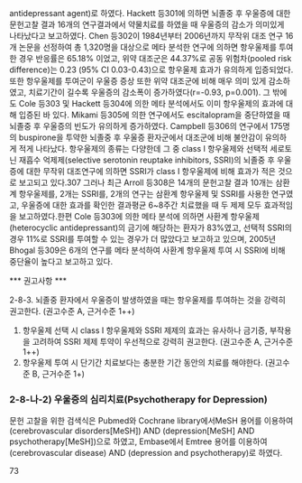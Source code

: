 antidepressant agent)로 하였다.
Hackett 등301에 의하면 뇌졸중 후 우울증에 대한 문헌고찰 결과 16개의 연구결과에서 약물치료를 하였을 때 우울증의 감소가 의미있게 나타났다고 보고하였다. Chen 등302이 1984년부터 2006년까지 무작위 대조 연구 16개 논문을 선정하여 총 1,320명을 대상으로 메타 분석한 연구에 의하면 항우울제를 투여한 경우 반응률은 65.18% 이었고, 위약 대조군은 44.37%로 공동 위험차(pooled risk difference)는 0.23 (95% CI 0.03-0.43)으로 항우울제 효과가 유의하게 입증되었다. 또한 항우울제를 투여군이 우울증 증상 또한 위약 대조군에 비해 매우 의미 있게 감소하였고, 치료기간이 길수록 우울증의 감소폭이 증가하였다(r=-0.93, p=0.001). 그 밖에도 Cole 등303 및 Hackett 등304에 의한 메타 분석에서도 이미 항우울제의 효과에 대해 입증된 바 있다. Mikami 등305에 의한 연구에서도 escitalopram을 중단하였을 때 뇌졸중 후 우울증의 빈도가 유의하게 증가하였다. Campbell 등306의 연구에서 175명의 buspirone을 투약한 뇌졸중 후 우울증 환자군에서 대조군에 비해 불안감이 유의하게 적게 나타났다.
항우울제의 종류는 다양한데 그 중 class I 항우울제와 선택적 세로토닌 재흡수 억제제(selective serotonin reuptake inhibitors, SSRI)의 뇌졸중 후 우울증에 대한 무작위 대조연구에 의하면 SSRI가 class I 항우울제에 비해 효과가 적은 것으로 보고되고 있다.307 그러나 최근 Arroll 등308은 14개의 문헌고찰 결과 10개는 삼환계 항우울제를, 2개는 SSRI를, 2개의 연구는 삼환계 항우울제 및 SSRI를 사용한 연구였고, 우울증에 대한 효과를 확인한 결과평균 6~8주간 치료했을 때 두 제제 모두 효과적임을 보고하였다.한편 Cole 등303에 의한 메타 분석에 의하면 사환계 항우울제(heterocyclic antidepressant)의 금기에 해당하는 환자가 83%였고, 선택적 SSRI의 경우 11%로 SSRI를 투여할 수 있는 경우가 더 많았다고 보고하고 있으며, 2005년 Bhogal 등309은 6개의 연구를 메타 분석하여 사환계 항우울제 투여 시 SSRI에 비해 중단율이 높다고 보고하고 있다.

*** 권고사항 ***

2-8-3. 뇌졸중 환자에서 우울증이 발생하였을 때는 항우울제를 투여하는 것을 강력히 권고한다. (권고수준 A, 근거수준 1++)
1) 항우울제 선택 시 class I 항우울제와 SSRI 제제의 효과는 유사하나 금기증, 부작용을 고려하여 SSRI 제제 투약이 우선적으로 강력히 권고한다. (권고수준 A, 근거수준 1++)
2) 항우울제 투여 시 단기간 치료보다는 충분한 기간 동안의 치료를 해야한다. (권고수준 B, 근거수준 1+)

### 2-8-나-2) 우울증의 심리치료(Psychotherapy for Depression)

문헌 고찰을 위한 검색식은 Pubmed와 Cochrane library에서MeSH 용어를 이용하여 (cerebrovascular disorders[MeSH]) AND (depression[MeSH] AND psychotherapy[MeSH])으로 하였고, Embase에서 Emtree 용어를 이용하여 (cerebrovascular disease) AND (depression and psychotherapy)로 하였다.

<PAGE>73